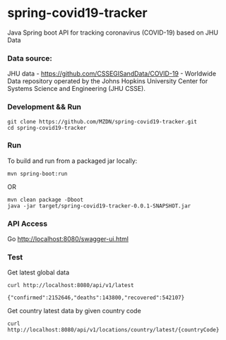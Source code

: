 # spring-covid19-tracker
Java Spring boot API for tracking coronavirus (COVID-19) based on JHU Data

### Data source:

JHU data - https://github.com/CSSEGISandData/COVID-19 - Worldwide Data repository operated by the Johns Hopkins University Center for Systems Science and Engineering (JHU CSSE). 

### Development && Run
```
git clone https://github.com/MZDN/spring-covid19-tracker.git
cd spring-covid19-tracker
```
### Run
To build and run from a packaged jar locally:

```
mvn spring-boot:run
```

OR

```
mvn clean package -Dboot
java -jar target/spring-covid19-tracker-0.0.1-SNAPSHOT.jar
```


### API Access

Go [ http://localhost:8080/swagger-ui.html]( http://localhost:8080/swagger-ui.html )


### Test

Get latest global data
```
curl http://localhost:8080/api/v1/latest

{"confirmed":2152646,"deaths":143800,"recovered":542107}
```
Get country latest data by given country code

```
curl http://localhost:8080/api/v1/locations/country/latest/{countryCode}
```

